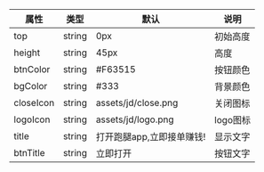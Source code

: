 

| 属性        | 类型     | 默认                  | 说明     |
|-----------|--------|---------------------|--------|
| top       | string | 0px                 | 初始高度   |
| height    | string | 45px                | 高度     |
| btnColor  | string | #F63515             | 按钮颜色   |
| bgColor   | string | #333                | 背景颜色   |
| closeIcon | string | assets/jd/close.png | 关闭图标   |
| logoIcon  | string | assets/jd/logo.png  | logo图标 |
| title     | string | 打开跑腿app,立即接单赚钱!     | 显示文字   |
| btnTitle  | string | 立即打开                | 按钮文字   |

